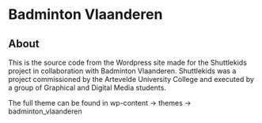 # Badminton Vlaanderen

## About

This is the source code from the Wordpress site made for the Shuttlekids project in collaboration with Badminton Vlaanderen.
Shuttlekids was a project commissioned by the Artevelde University College and executed by a group of Graphical and Digital Media students.

The full theme can be found in wp-content -> themes -> badminton_vlaanderen